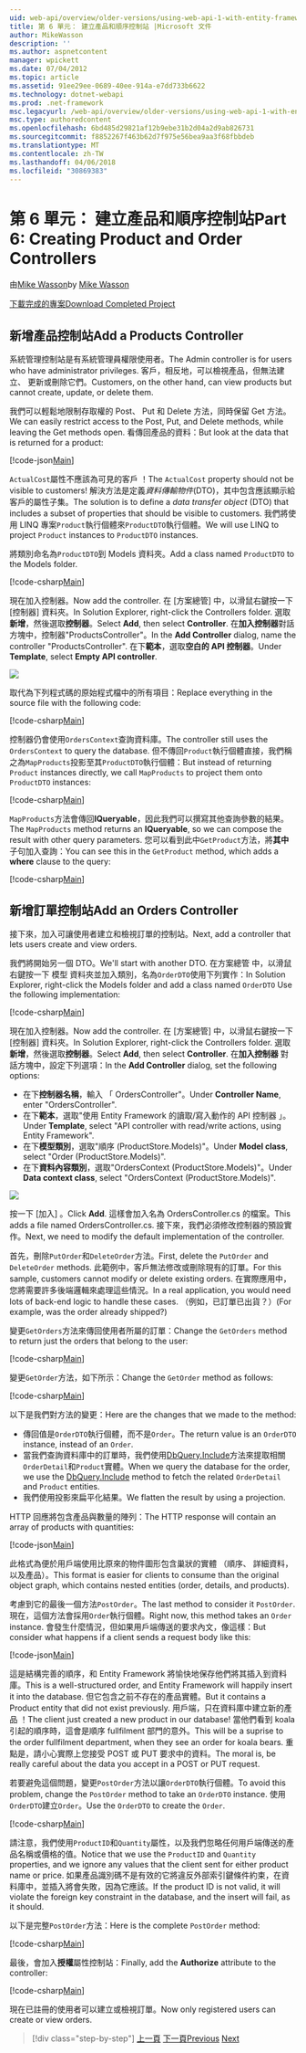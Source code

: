```yaml
---
uid: web-api/overview/older-versions/using-web-api-1-with-entity-framework-5/using-web-api-with-entity-framework-part-6
title: 第 6 單元： 建立產品和順序控制站 |Microsoft 文件
author: MikeWasson
description: ''
ms.author: aspnetcontent
manager: wpickett
ms.date: 07/04/2012
ms.topic: article
ms.assetid: 91ee29ee-0689-40ee-914a-e7dd733b6622
ms.technology: dotnet-webapi
ms.prod: .net-framework
msc.legacyurl: /web-api/overview/older-versions/using-web-api-1-with-entity-framework-5/using-web-api-with-entity-framework-part-6
msc.type: authoredcontent
ms.openlocfilehash: 6bd485d29821af12b9ebe31b2d04a2d9ab826731
ms.sourcegitcommit: f8852267f463b62d7f975e56bea9aa3f68fbbdeb
ms.translationtype: MT
ms.contentlocale: zh-TW
ms.lasthandoff: 04/06/2018
ms.locfileid: "30869383"
---
```

<a name="part-6-creating-product-and-order-controllers"></a><span data-ttu-id="e4a63-102">第 6 單元： 建立產品和順序控制站</span><span class="sxs-lookup"><span data-stu-id="e4a63-102">Part 6: Creating Product and Order Controllers</span></span>
====================
<span data-ttu-id="e4a63-103">由[Mike Wasson](https://github.com/MikeWasson)</span><span class="sxs-lookup"><span data-stu-id="e4a63-103">by [Mike Wasson](https://github.com/MikeWasson)</span></span>

[<span data-ttu-id="e4a63-104">下載完成的專案</span><span class="sxs-lookup"><span data-stu-id="e4a63-104">Download Completed Project</span></span>](http://code.msdn.microsoft.com/ASP-NET-Web-API-with-afa30545)

## <a name="add-a-products-controller"></a><span data-ttu-id="e4a63-105">新增產品控制站</span><span class="sxs-lookup"><span data-stu-id="e4a63-105">Add a Products Controller</span></span>

<span data-ttu-id="e4a63-106">系統管理控制站是有系統管理員權限使用者。</span><span class="sxs-lookup"><span data-stu-id="e4a63-106">The Admin controller is for users who have administrator privileges.</span></span> <span data-ttu-id="e4a63-107">客戶，相反地，可以檢視產品，但無法建立、 更新或刪除它們。</span><span class="sxs-lookup"><span data-stu-id="e4a63-107">Customers, on the other hand, can view products but cannot create, update, or delete them.</span></span>

<span data-ttu-id="e4a63-108">我們可以輕鬆地限制存取權的 Post、 Put 和 Delete 方法，同時保留 Get 方法。</span><span class="sxs-lookup"><span data-stu-id="e4a63-108">We can easily restrict access to the Post, Put, and Delete methods, while leaving the Get methods open.</span></span> <span data-ttu-id="e4a63-109">看傳回產品的資料：</span><span class="sxs-lookup"><span data-stu-id="e4a63-109">But look at the data that is returned for a product:</span></span>

[!code-json[Main](using-web-api-with-entity-framework-part-6/samples/sample1.json?highlight=1)]

<span data-ttu-id="e4a63-110">`ActualCost`屬性不應該為可見的客戶 ！</span><span class="sxs-lookup"><span data-stu-id="e4a63-110">The `ActualCost` property should not be visible to customers!</span></span> <span data-ttu-id="e4a63-111">解決方法是定義*資料傳輸物件*(DTO)，其中包含應該顯示給客戶的屬性子集。</span><span class="sxs-lookup"><span data-stu-id="e4a63-111">The solution is to define a *data transfer object* (DTO) that includes a subset of properties that should be visible to customers.</span></span> <span data-ttu-id="e4a63-112">我們將使用 LINQ 專案`Product`執行個體來`ProductDTO`執行個體。</span><span class="sxs-lookup"><span data-stu-id="e4a63-112">We will use LINQ to project `Product` instances to `ProductDTO` instances.</span></span>

<span data-ttu-id="e4a63-113">將類別命名為`ProductDTO`到 Models 資料夾。</span><span class="sxs-lookup"><span data-stu-id="e4a63-113">Add a class named `ProductDTO` to the Models folder.</span></span>

[!code-csharp[Main](using-web-api-with-entity-framework-part-6/samples/sample2.cs)]

<span data-ttu-id="e4a63-114">現在加入控制器。</span><span class="sxs-lookup"><span data-stu-id="e4a63-114">Now add the controller.</span></span> <span data-ttu-id="e4a63-115">在 [方案總管] 中，以滑鼠右鍵按一下 [控制器] 資料夾。</span><span class="sxs-lookup"><span data-stu-id="e4a63-115">In Solution Explorer, right-click the Controllers folder.</span></span> <span data-ttu-id="e4a63-116">選取**新增**，然後選取**控制器**。</span><span class="sxs-lookup"><span data-stu-id="e4a63-116">Select **Add**, then select **Controller**.</span></span> <span data-ttu-id="e4a63-117">在**加入控制器**對話方塊中，控制器&quot;ProductsController&quot;。</span><span class="sxs-lookup"><span data-stu-id="e4a63-117">In the **Add Controller** dialog, name the controller &quot;ProductsController&quot;.</span></span> <span data-ttu-id="e4a63-118">在下**範本**，選取**空白的 API 控制器**。</span><span class="sxs-lookup"><span data-stu-id="e4a63-118">Under **Template**, select **Empty API controller**.</span></span>

![](using-web-api-with-entity-framework-part-6/_static/image1.png)

<span data-ttu-id="e4a63-119">取代為下列程式碼的原始程式檔中的所有項目：</span><span class="sxs-lookup"><span data-stu-id="e4a63-119">Replace everything in the source file with the following code:</span></span>

[!code-csharp[Main](using-web-api-with-entity-framework-part-6/samples/sample3.cs)]

<span data-ttu-id="e4a63-120">控制器仍會使用`OrdersContext`查詢資料庫。</span><span class="sxs-lookup"><span data-stu-id="e4a63-120">The controller still uses the `OrdersContext` to query the database.</span></span> <span data-ttu-id="e4a63-121">但不傳回`Product`執行個體直接，我們稱之為`MapProducts`投影至其`ProductDTO`執行個體：</span><span class="sxs-lookup"><span data-stu-id="e4a63-121">But instead of returning `Product` instances directly, we call `MapProducts` to project them onto `ProductDTO` instances:</span></span>

[!code-csharp[Main](using-web-api-with-entity-framework-part-6/samples/sample4.cs?highlight=1)]

<span data-ttu-id="e4a63-122">`MapProducts`方法會傳回**IQueryable**，因此我們可以撰寫其他查詢參數的結果。</span><span class="sxs-lookup"><span data-stu-id="e4a63-122">The `MapProducts` method returns an **IQueryable**, so we can compose the result with other query parameters.</span></span> <span data-ttu-id="e4a63-123">您可以看到此中`GetProduct`方法，將**其中**子句加入查詢：</span><span class="sxs-lookup"><span data-stu-id="e4a63-123">You can see this in the `GetProduct` method, which adds a **where** clause to the query:</span></span>

[!code-csharp[Main](using-web-api-with-entity-framework-part-6/samples/sample5.cs?highlight=2)]

## <a name="add-an-orders-controller"></a><span data-ttu-id="e4a63-124">新增訂單控制站</span><span class="sxs-lookup"><span data-stu-id="e4a63-124">Add an Orders Controller</span></span>

<span data-ttu-id="e4a63-125">接下來，加入可讓使用者建立和檢視訂單的控制站。</span><span class="sxs-lookup"><span data-stu-id="e4a63-125">Next, add a controller that lets users create and view orders.</span></span>

<span data-ttu-id="e4a63-126">我們將開始另一個 DTO。</span><span class="sxs-lookup"><span data-stu-id="e4a63-126">We'll start with another DTO.</span></span> <span data-ttu-id="e4a63-127">在方案總管 中，以滑鼠右鍵按一下 模型 資料夾並加入類別，名為`OrderDTO`使用下列實作：</span><span class="sxs-lookup"><span data-stu-id="e4a63-127">In Solution Explorer, right-click the Models folder and add a class named `OrderDTO` Use the following implementation:</span></span>

[!code-csharp[Main](using-web-api-with-entity-framework-part-6/samples/sample6.cs)]

<span data-ttu-id="e4a63-128">現在加入控制器。</span><span class="sxs-lookup"><span data-stu-id="e4a63-128">Now add the controller.</span></span> <span data-ttu-id="e4a63-129">在 [方案總管] 中，以滑鼠右鍵按一下 [控制器] 資料夾。</span><span class="sxs-lookup"><span data-stu-id="e4a63-129">In Solution Explorer, right-click the Controllers folder.</span></span> <span data-ttu-id="e4a63-130">選取**新增**，然後選取**控制器**。</span><span class="sxs-lookup"><span data-stu-id="e4a63-130">Select **Add**, then select **Controller**.</span></span> <span data-ttu-id="e4a63-131">在**加入控制器** 對話方塊中，設定下列選項：</span><span class="sxs-lookup"><span data-stu-id="e4a63-131">In the **Add Controller** dialog, set the following options:</span></span>

- <span data-ttu-id="e4a63-132">在下**控制器名稱**，輸入 「 OrdersController"。</span><span class="sxs-lookup"><span data-stu-id="e4a63-132">Under **Controller Name**, enter "OrdersController".</span></span>
- <span data-ttu-id="e4a63-133">在下**範本**，選取"使用 Entity Framework 的讀取/寫入動作的 API 控制器 」。</span><span class="sxs-lookup"><span data-stu-id="e4a63-133">Under **Template**, select "API controller with read/write actions, using Entity Framework".</span></span>
- <span data-ttu-id="e4a63-134">在下**模型類別**，選取&quot;順序 (ProductStore.Models)&quot;。</span><span class="sxs-lookup"><span data-stu-id="e4a63-134">Under **Model class**, select &quot;Order (ProductStore.Models)&quot;.</span></span>
- <span data-ttu-id="e4a63-135">在下**資料內容類別**，選取&quot;OrdersContext (ProductStore.Models)&quot;。</span><span class="sxs-lookup"><span data-stu-id="e4a63-135">Under **Data context class**, select &quot;OrdersContext (ProductStore.Models)&quot;.</span></span>

![](using-web-api-with-entity-framework-part-6/_static/image2.png)

<span data-ttu-id="e4a63-136">按一下 [加入] 。</span><span class="sxs-lookup"><span data-stu-id="e4a63-136">Click **Add**.</span></span> <span data-ttu-id="e4a63-137">這樣會加入名為 OrdersController.cs 的檔案。</span><span class="sxs-lookup"><span data-stu-id="e4a63-137">This adds a file named OrdersController.cs.</span></span> <span data-ttu-id="e4a63-138">接下來，我們必須修改控制器的預設實作。</span><span class="sxs-lookup"><span data-stu-id="e4a63-138">Next, we need to modify the default implementation of the controller.</span></span>

<span data-ttu-id="e4a63-139">首先，刪除`PutOrder`和`DeleteOrder`方法。</span><span class="sxs-lookup"><span data-stu-id="e4a63-139">First, delete the `PutOrder` and `DeleteOrder` methods.</span></span> <span data-ttu-id="e4a63-140">此範例中，客戶無法修改或刪除現有的訂單。</span><span class="sxs-lookup"><span data-stu-id="e4a63-140">For this sample, customers cannot modify or delete existing orders.</span></span> <span data-ttu-id="e4a63-141">在實際應用中，您將需要許多後端邏輯來處理這些情況。</span><span class="sxs-lookup"><span data-stu-id="e4a63-141">In a real application, you would need lots of back-end logic to handle these cases.</span></span> <span data-ttu-id="e4a63-142">（例如，已訂單已出貨？）</span><span class="sxs-lookup"><span data-stu-id="e4a63-142">(For example, was the order already shipped?)</span></span>

<span data-ttu-id="e4a63-143">變更`GetOrders`方法來傳回使用者所屬的訂單：</span><span class="sxs-lookup"><span data-stu-id="e4a63-143">Change the `GetOrders` method to return just the orders that belong to the user:</span></span>

[!code-csharp[Main](using-web-api-with-entity-framework-part-6/samples/sample7.cs)]

<span data-ttu-id="e4a63-144">變更`GetOrder`方法，如下所示：</span><span class="sxs-lookup"><span data-stu-id="e4a63-144">Change the `GetOrder` method as follows:</span></span>

[!code-csharp[Main](using-web-api-with-entity-framework-part-6/samples/sample8.cs)]

<span data-ttu-id="e4a63-145">以下是我們對方法的變更：</span><span class="sxs-lookup"><span data-stu-id="e4a63-145">Here are the changes that we made to the method:</span></span>

- <span data-ttu-id="e4a63-146">傳回值是`OrderDTO`執行個體，而不是`Order`。</span><span class="sxs-lookup"><span data-stu-id="e4a63-146">The return value is an `OrderDTO` instance, instead of an `Order`.</span></span>
- <span data-ttu-id="e4a63-147">當我們查詢資料庫中的訂單時，我們使用[DbQuery.Include](https://msdn.microsoft.com/library/gg696395)方法來提取相關`OrderDetail`和`Product`實體。</span><span class="sxs-lookup"><span data-stu-id="e4a63-147">When we query the database for the order, we use the [DbQuery.Include](https://msdn.microsoft.com/library/gg696395) method to fetch the related `OrderDetail` and `Product` entities.</span></span>
- <span data-ttu-id="e4a63-148">我們使用投影來扁平化結果。</span><span class="sxs-lookup"><span data-stu-id="e4a63-148">We flatten the result by using a projection.</span></span>

<span data-ttu-id="e4a63-149">HTTP 回應將包含產品與數量的陣列：</span><span class="sxs-lookup"><span data-stu-id="e4a63-149">The HTTP response will contain an array of products with quantities:</span></span>

[!code-json[Main](using-web-api-with-entity-framework-part-6/samples/sample9.json)]

<span data-ttu-id="e4a63-150">此格式為便於用戶端使用比原來的物件圖形包含巢狀的實體 （順序、 詳細資料，以及產品）。</span><span class="sxs-lookup"><span data-stu-id="e4a63-150">This format is easier for clients to consume than the original object graph, which contains nested entities (order, details, and products).</span></span>

<span data-ttu-id="e4a63-151">考慮到它的最後一個方法`PostOrder`。</span><span class="sxs-lookup"><span data-stu-id="e4a63-151">The last method to consider it `PostOrder`.</span></span> <span data-ttu-id="e4a63-152">現在，這個方法會採用`Order`執行個體。</span><span class="sxs-lookup"><span data-stu-id="e4a63-152">Right now, this method takes an `Order` instance.</span></span> <span data-ttu-id="e4a63-153">會發生什麼情況，但如果用戶端傳送的要求內文，像這樣：</span><span class="sxs-lookup"><span data-stu-id="e4a63-153">But consider what happens if a client sends a request body like this:</span></span>

[!code-json[Main](using-web-api-with-entity-framework-part-6/samples/sample10.json)]

<span data-ttu-id="e4a63-154">這是結構完善的順序，和 Entity Framework 將愉快地保存他們將其插入到資料庫。</span><span class="sxs-lookup"><span data-stu-id="e4a63-154">This is a well-structured order, and Entity Framework will happily insert it into the database.</span></span> <span data-ttu-id="e4a63-155">但它包含之前不存在的產品實體。</span><span class="sxs-lookup"><span data-stu-id="e4a63-155">But it contains a Product entity that did not exist previously.</span></span> <span data-ttu-id="e4a63-156">用戶端，只在資料庫中建立新的產品 ！</span><span class="sxs-lookup"><span data-stu-id="e4a63-156">The client just created a new product in our database!</span></span> <span data-ttu-id="e4a63-157">當他們看到 koala 引起的順序時，這會是順序 fullfilment 部門的意外。</span><span class="sxs-lookup"><span data-stu-id="e4a63-157">This will be a suprise to the order fullfilment department, when they see an order for koala bears.</span></span> <span data-ttu-id="e4a63-158">重點是，請小心實際上您接受 POST 或 PUT 要求中的資料。</span><span class="sxs-lookup"><span data-stu-id="e4a63-158">The moral is, be really careful about the data you accept in a POST or PUT request.</span></span>

<span data-ttu-id="e4a63-159">若要避免這個問題，變更`PostOrder`方法以讓`OrderDTO`執行個體。</span><span class="sxs-lookup"><span data-stu-id="e4a63-159">To avoid this problem, change the `PostOrder` method to take an `OrderDTO` instance.</span></span> <span data-ttu-id="e4a63-160">使用`OrderDTO`建立`Order`。</span><span class="sxs-lookup"><span data-stu-id="e4a63-160">Use the `OrderDTO` to create the `Order`.</span></span>

[!code-csharp[Main](using-web-api-with-entity-framework-part-6/samples/sample11.cs)]

<span data-ttu-id="e4a63-161">請注意，我們使用`ProductID`和`Quantity`屬性，以及我們忽略任何用戶端傳送的產品名稱或價格的值。</span><span class="sxs-lookup"><span data-stu-id="e4a63-161">Notice that we use the `ProductID` and `Quantity` properties, and we ignore any values that the client sent for either product name or price.</span></span> <span data-ttu-id="e4a63-162">如果產品識別碼不是有效的它將違反外部索引鍵條件約束，在資料庫中，並插入將會失敗，因為它應該。</span><span class="sxs-lookup"><span data-stu-id="e4a63-162">If the product ID is not valid, it will violate the foreign key constraint in the database, and the insert will fail, as it should.</span></span>

<span data-ttu-id="e4a63-163">以下是完整`PostOrder`方法：</span><span class="sxs-lookup"><span data-stu-id="e4a63-163">Here is the complete `PostOrder` method:</span></span>

[!code-csharp[Main](using-web-api-with-entity-framework-part-6/samples/sample12.cs)]

<span data-ttu-id="e4a63-164">最後，會加入**授權**屬性控制站：</span><span class="sxs-lookup"><span data-stu-id="e4a63-164">Finally, add the **Authorize** attribute to the controller:</span></span>

[!code-csharp[Main](using-web-api-with-entity-framework-part-6/samples/sample13.cs)]

<span data-ttu-id="e4a63-165">現在已註冊的使用者可以建立或檢視訂單。</span><span class="sxs-lookup"><span data-stu-id="e4a63-165">Now only registered users can create or view orders.</span></span>

> [!div class="step-by-step"]
> <span data-ttu-id="e4a63-166">[上一頁](using-web-api-with-entity-framework-part-5.md)
> [下一頁](using-web-api-with-entity-framework-part-7.md)</span><span class="sxs-lookup"><span data-stu-id="e4a63-166">[Previous](using-web-api-with-entity-framework-part-5.md)
[Next](using-web-api-with-entity-framework-part-7.md)</span></span>
